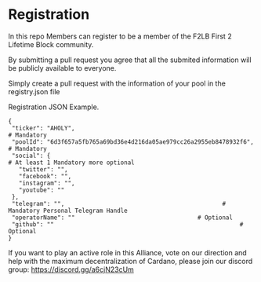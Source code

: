 # Registration

In this repo Members can register to be a member of the F2LB First 2 Lifetime Block community.

By submitting a pull request you agree that all the submited information will be publicly available to everyone.

Simply create a pull request with the information of your pool in the registry.json file

Registration JSON Example.

```
{
 "ticker": "AHOLY",                                                       # Mandatory
 "poolId": "6d3f657a5fb765a69bd36e4d216da05ae979cc26a2955eb8478932f6",  # Mandatory
 "social": {                                                            # At least 1 Mandatory more optional
   "twitter": "",
   "facebook": "",  
   "instagram": "",
   "youtube": ""
 },
 "telegram": "",                                             # Mandatory Personal Telegram Handle
 "operatorName": ""                                   # Optional
 "github": ""                                                     # Optional
}
```

If you want to play an active role in this Alliance, vote on our direction and help with the maximum decentralization of Cardano, please join our discord group:
https://discord.gg/a6cjN23cUm


